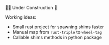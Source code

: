👷‍♂️ Under Construction 🚧

Working ideas:
- Small rust project for spawning shims faster
- Manual map from `rust-triple` to `wheel-tag`
- Callable shims methods in python package

